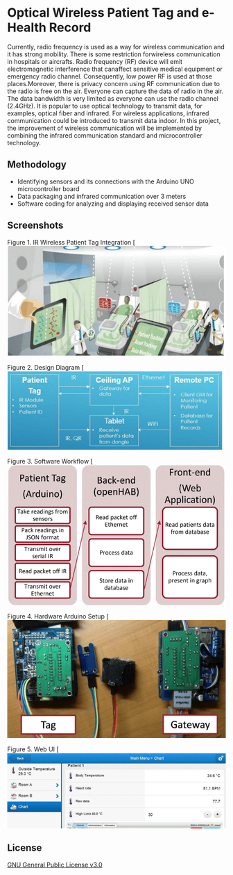 # Optical Wireless Patient Tag and e-Health Record

Currently, radio frequency is used as a way for wireless communication and it has strong mobility. There is some restriction forwireless communication in hospitals or aircrafts. Radio frequency (RF) device will emit electromagnetic interference that canaffect sensitive medical equipment or emergency radio channel. Consequently, low power RF is used at those places.Moreover, there is privacy concern using RF communication due to the radio is free on the air. Everyone can capture the data of radio in the air. The data bandwidth is very limited as everyone can use the radio channel (2.4GHz). It is popular to use optical technology to transmit data, for examples, optical fiber and infrared. For wireless applications, infrared communication could be introduced to transmit data indoor. In this project, the improvement of wireless communication will be implemented by combining the infrared communication standard and microcontroller technology.

## Methodology

- Identifying sensors and its connections with the Arduino UNO microcontroller board
- Data packaging and infrared communication over 3 meters
- Software coding for analyzing and displaying received sensor data

## Screenshots
Figure 1. IR Wireless Patient Tag Integration
[![figure1](poster/figure1.PNG "")

Figure 2. Design Diagram
[![figure2](poster/figure2.PNG "")

Figure 3. Software Workflow
[![figure3](poster/figure3.PNG "")

Figure 4. Hardware Arduino Setup
[![figure4](poster/figure4.PNG "")

Figure 5. Web UI
[![figure5](poster/figure5.PNG "")

## License

[GNU General Public License v3.0](https://www.gnu.org/licenses/gpl-3.0.html)